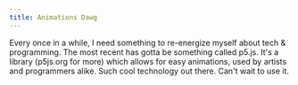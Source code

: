 ```yaml
---
title: Animations Dawg
---
```


Every once in a while, I need something to re-energize myself about tech & programming. The most recent has gotta be something called p5.js. It's a library (p5js.org for more) which allows for easy animations, used by artists and programmers alike. Such cool technology out there. Can't wait to use it.
